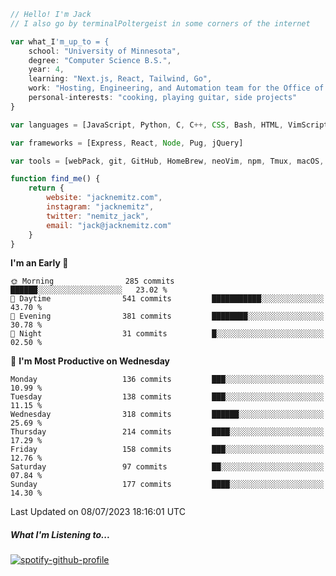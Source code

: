 ```javascript
// Hello! I'm Jack
// I also go by terminalPoltergeist in some corners of the internet

var what_I'm_up_to = {
    school: "University of Minnesota",
    degree: "Computer Science B.S.",
    year: 4,
    learning: "Next.js, React, Tailwind, Go",
    work: "Hosting, Engineering, and Automation team for the Office of Information Technology at UMN",
    personal-interests: "cooking, playing guitar, side projects"
}

var languages = [JavaScript, Python, C, C++, CSS, Bash, HTML, VimScript]

var frameworks = [Express, React, Node, Pug, jQuery]

var tools = [webPack, git, GitHub, HomeBrew, neoVim, npm, Tmux, macOS, Ubuntu, Docker, Nginx]

function find_me() {
    return {
        website: "jacknemitz.com",
        instagram: "jacknemitz",
        twitter: "nemitz_jack",
        email: "jack@jacknemitz.com"
    }
}
```

<!--START_SECTION:waka-->
**I'm an Early 🐤** 

```text
🌞 Morning                285 commits         ██████░░░░░░░░░░░░░░░░░░░   23.02 % 
🌆 Daytime                541 commits         ███████████░░░░░░░░░░░░░░   43.70 % 
🌃 Evening                381 commits         ████████░░░░░░░░░░░░░░░░░   30.78 % 
🌙 Night                  31 commits          █░░░░░░░░░░░░░░░░░░░░░░░░   02.50 % 
```
📅 **I'm Most Productive on Wednesday** 

```text
Monday                   136 commits         ███░░░░░░░░░░░░░░░░░░░░░░   10.99 % 
Tuesday                  138 commits         ███░░░░░░░░░░░░░░░░░░░░░░   11.15 % 
Wednesday                318 commits         ██████░░░░░░░░░░░░░░░░░░░   25.69 % 
Thursday                 214 commits         ████░░░░░░░░░░░░░░░░░░░░░   17.29 % 
Friday                   158 commits         ███░░░░░░░░░░░░░░░░░░░░░░   12.76 % 
Saturday                 97 commits          ██░░░░░░░░░░░░░░░░░░░░░░░   07.84 % 
Sunday                   177 commits         ████░░░░░░░░░░░░░░░░░░░░░   14.30 % 
```



 Last Updated on 08/07/2023 18:16:01 UTC
<!--END_SECTION:waka-->

##### What I'm Listening to...

[![spotify-github-profile](https://spotify-github-profile.vercel.app/api/view?uid=jack.nemitz&cover_image=true&show_offline=true&bar_color=53b14f&bar_color_cover=false&background_color=121212FF)](https://spotify-github-profile.vercel.app/api/view?uid=jack.nemitz&redirect=true)

